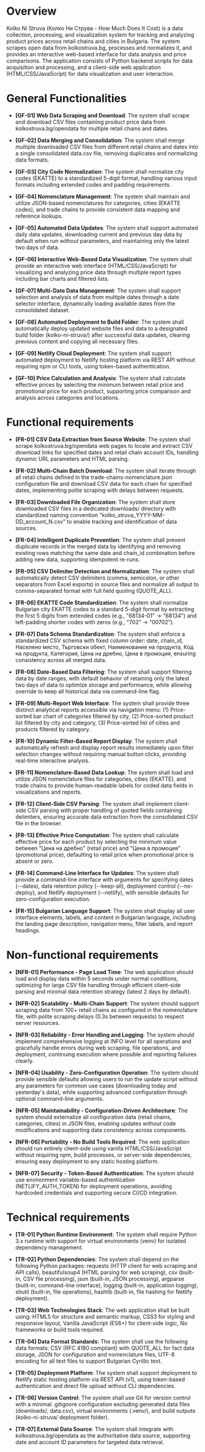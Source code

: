 # Overview

Kolko Ni Struva (Колко Ни Струва - How Much Does It Cost) is a data collection, processing, and visualization system for tracking and analyzing product prices across retail chains and cities in Bulgaria. The system scrapes open data from kolkostruva.bg, processes and normalizes it, and provides an interactive web-based interface for data analysis and price comparisons. The application consists of Python backend scripts for data acquisition and processing, and a client-side web application (HTML/CSS/JavaScript) for data visualization and user interaction.

# General Functionalities

- **[GF-01] Web Data Scraping and Download**: The system shall scrape and download CSV files containing product price data from kolkostruva.bg/opendata for multiple retail chains and dates.

- **[GF-02] Data Merging and Consolidation**: The system shall merge multiple downloaded CSV files from different retail chains and dates into a single consolidated data.csv file, removing duplicates and normalizing data formats.

- **[GF-03] City Code Normalization**: The system shall normalize city codes (EKATTE) to a standardized 5-digit format, handling various input formats including extended codes and padding requirements.

- **[GF-04] Nomenclature Management**: The system shall maintain and utilize JSON-based nomenclatures for categories, cities (EKATTE codes), and trade chains to provide consistent data mapping and reference lookups.

- **[GF-05] Automated Data Updates**: The system shall support automated daily data updates, downloading current and previous day data by default when run without parameters, and maintaining only the latest two days of data.

- **[GF-06] Interactive Web-Based Data Visualization**: The system shall provide an interactive web interface (HTML/CSS/JavaScript) for visualizing and analyzing price data through multiple report types including bar charts and filtered lists.

- **[GF-07] Multi-Date Data Management**: The system shall support selection and analysis of data from multiple dates through a date selector interface, dynamically loading available dates from the consolidated dataset.

- **[GF-08] Automated Deployment to Build Folder**: The system shall automatically deploy updated website files and data to a designated build folder (kolko-ni-struva/) after successful data updates, clearing previous content and copying all necessary files.

- **[GF-09] Netlify Cloud Deployment**: The system shall support automated deployment to Netlify hosting platform via REST API without requiring npm or CLI tools, using token-based authentication.

- **[GF-10] Price Calculation and Analysis**: The system shall calculate effective prices by selecting the minimum between retail price and promotional price for each product, supporting price comparison and analysis across categories and locations.

# Functional requirements

- **[FR-01] CSV Data Extraction from Source Website**: The system shall scrape kolkostruva.bg/opendata web pages to locate and extract CSV download links for specified dates and retail chain account IDs, handling dynamic URL parameters and HTML parsing.

- **[FR-02] Multi-Chain Batch Download**: The system shall iterate through all retail chains defined in the trade-chains-nomenclature.json configuration file and download CSV data for each chain for specified dates, implementing polite scraping with delays between requests.

- **[FR-03] Downloaded File Organization**: The system shall store downloaded CSV files in a dedicated downloads/ directory with standardized naming convention "kolko_struva_YYYY-MM-DD_account_N.csv" to enable tracking and identification of data sources.

- **[FR-04] Intelligent Duplicate Prevention**: The system shall prevent duplicate records in the merged data by identifying and removing existing rows matching the same date and chain_id combination before adding new data, supporting idempotent re-runs.

- **[FR-05] CSV Delimiter Detection and Normalization**: The system shall automatically detect CSV delimiters (comma, semicolon, or other separators from Excel exports) in source files and normalize all output to comma-separated format with full field quoting (QUOTE_ALL).

- **[FR-06] EKATTE Code Standardization**: The system shall normalize Bulgarian city EKATTE codes to a standard 5-digit format by extracting the first 5 digits from extended codes (e.g., "68134-01" → "68134") and left-padding shorter codes with zeros (e.g., "702" → "00702").

- **[FR-07] Data Schema Standardization**: The system shall enforce a standardized CSV schema with fixed column order: date, chain_id, Населено място, Търговски обект, Наименование на продукта, Код на продукта, Категория, Цена на дребно, Цена в промоция, ensuring consistency across all merged data.

- **[FR-08] Date-Based Data Filtering**: The system shall support filtering data by date ranges, with default behavior of retaining only the latest two days of data to optimize storage and performance, while allowing override to keep all historical data via command-line flag.

- **[FR-09] Multi-Report Web Interface**: The system shall provide three distinct analytical reports accessible via navigation menu: (1) Price-sorted bar chart of categories filtered by city, (2) Price-sorted product list filtered by city and category, (3) Price-sorted list of cities and products filtered by category.

- **[FR-10] Dynamic Filter-Based Report Display**: The system shall automatically refresh and display report results immediately upon filter selection changes without requiring manual button clicks, providing real-time interactive analysis.

- **[FR-11] Nomenclature-Based Data Lookup**: The system shall load and utilize JSON nomenclature files for categories, cities (EKATTE), and trade chains to provide human-readable labels for coded data fields in visualizations and reports.

- **[FR-12] Client-Side CSV Parsing**: The system shall implement client-side CSV parsing with proper handling of quoted fields containing delimiters, ensuring accurate data extraction from the consolidated CSV file in the browser.

- **[FR-13] Effective Price Computation**: The system shall calculate effective price for each product by selecting the minimum value between "Цена на дребно" (retail price) and "Цена в промоция" (promotional price), defaulting to retail price when promotional price is absent or zero.

- **[FR-14] Command-Line Interface for Updates**: The system shall provide a command-line interface with arguments for specifying dates (--dates), data retention policy (--keep-all), deployment control (--no-deploy), and Netlify deployment (--netlify), with sensible defaults for zero-configuration execution.

- **[FR-15] Bulgarian Language Support**: The system shall display all user interface elements, labels, and content in Bulgarian language, including the landing page description, navigation menu, filter labels, and report headings.

# Non-functional requirements

- **[NFR-01] Performance - Page Load Time**: The web application should load and display data within 5 seconds under normal conditions, optimizing for large CSV file handling through efficient client-side parsing and minimal data retention strategy (latest 2 days by default).

- **[NFR-02] Scalability - Multi-Chain Support**: The system should support scraping data from 100+ retail chains as configured in the nomenclature file, with polite scraping delays (0.3s between requests) to respect server resources.

- **[NFR-03] Reliability - Error Handling and Logging**: The system should implement comprehensive logging at INFO level for all operations and gracefully handle errors during web scraping, file operations, and deployment, continuing execution where possible and reporting failures clearly.

- **[NFR-04] Usability - Zero-Configuration Operation**: The system should provide sensible defaults allowing users to run the update script without any parameters for common use cases (downloading today and yesterday's data), while supporting advanced configuration through optional command-line arguments.

- **[NFR-05] Maintainability - Configuration-Driven Architecture**: The system should externalize all configuration data (retail chains, categories, cities) in JSON files, enabling updates without code modifications and supporting data consistency across components.

- **[NFR-06] Portability - No Build Tools Required**: The web application should run entirely client-side using vanilla HTML/CSS/JavaScript without requiring npm, build processes, or server-side dependencies, ensuring easy deployment to any static hosting platform.

- **[NFR-07] Security - Token-Based Authentication**: The system should use environment variable-based authentication (NETLIFY_AUTH_TOKEN) for deployment operations, avoiding hardcoded credentials and supporting secure CI/CD integration.

# Technical requirements

- **[TR-01] Python Runtime Environment**: The system shall require Python 3.x runtime with support for virtual environments (venv) for isolated dependency management.

- **[TR-02] Python Dependencies**: The system shall depend on the following Python packages: requests (HTTP client for web scraping and API calls), beautifulsoup4 (HTML parsing for web scraping), csv (built-in, CSV file processing), json (built-in, JSON processing), argparse (built-in, command-line interface), logging (built-in, application logging), shutil (built-in, file operations), hashlib (built-in, file hashing for Netlify deployment).

- **[TR-03] Web Technologies Stack**: The web application shall be built using: HTML5 for structure and semantic markup, CSS3 for styling and responsive layout, Vanilla JavaScript (ES6+) for client-side logic, No frameworks or build tools required.

- **[TR-04] Data Format Standards**: The system shall use the following data formats: CSV (RFC 4180 compliant) with QUOTE_ALL for fact data storage, JSON for configuration and nomenclature files, UTF-8 encoding for all text files to support Bulgarian Cyrillic text.

- **[TR-05] Deployment Platform**: The system shall support deployment to Netlify static hosting platform via REST API (v1), using token-based authentication and direct file upload without CLI dependencies.

- **[TR-06] Version Control**: The system shall use Git for version control with a minimal .gitignore configuration excluding generated data files (downloads/, data.csv), virtual environments (.venv/), and build outputs (kolko-ni-struva/ deployment folder).

- **[TR-07] External Data Source**: The system shall integrate with kolkostruva.bg/opendata as the authoritative data source, supporting date and account ID parameters for targeted data retrieval.
